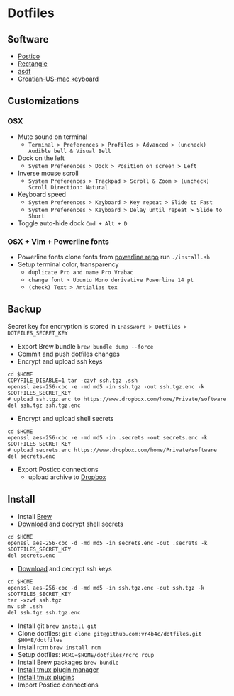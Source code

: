 # Dotfiles

## Software
- [Postico](https://eggerapps.at/postico/)
- [Rectangle](http://rectangleapp.com)
- [asdf](https://github.com/asdf-vm/asdf#setup)
- [Croatian-US-mac keyboard](https://github.com/kost/Croatian-US-mac#installation)

## Customizations

### OSX
  - Mute sound on terminal
    - `Terminal > Preferences > Profiles > Advanced > (uncheck) Audible bell & Visual Bell`
  - Dock on the left
    - `System Preferences > Dock > Position on screen > Left`
  - Inverse mouse scroll
    - `System Preferences > Trackpad > Scroll & Zoom > (uncheck) Scroll Direction: Natural`
  - Keyboard speed
    - `System Preferences > Keyboard > Key repeat > Slide to Fast`
    - `System Preferences > Keyboard > Delay until repeat > Slide to Short`
  - Toggle auto-hide dock `Cmd + Alt + D`

### OSX + Vim + Powerline fonts
  - Powerline fonts
    clone fonts from [powerline repo](https://github.com/powerline/fonts)
    run `./install.sh`
  - Setup terminal color, transparency
    - `duplicate Pro and name Pro Vrabac`
    - `change font > Ubuntu Mono derivative Powerline 14 pt`
    - `(check) Text > Antialias tex`

## Backup
Secret key for encryption is stored in `1Password > Dotfiles > DOTFILES_SECRET_KEY`
  - Export Brew bundle `brew bundle dump --force`
  - Commit and push dotfiles changes
  - Encrypt and upload ssh keys
```
cd $HOME
COPYFILE_DISABLE=1 tar -czvf ssh.tgz .ssh
openssl aes-256-cbc -e -md md5 -in ssh.tgz -out ssh.tgz.enc -k $DOTFILES_SECRET_KEY
# upload ssh.tgz.enc to https://www.dropbox.com/home/Private/software
del ssh.tgz ssh.tgz.enc
```
  - Encrypt and upload shell secrets
```
cd $HOME
openssl aes-256-cbc -e -md md5 -in .secrets -out secrets.enc -k $DOTFILES_SECRET_KEY
# upload secrets.enc https://www.dropbox.com/home/Private/software
del secrets.enc
```
  - Export Postico connections
    - upload archive to [Dropbox](https://www.dropbox.com/home/Private/software/postico-connections)

## Install
  - Install [Brew](https://brew.sh)
  - [Download](https://www.dropbox.com/home/Private/software/secrets.enc) and decrypt shell secrets
```
cd $HOME
openssl aes-256-cbc -d -md md5 -in secrets.enc -out .secrets -k $DOTFILES_SECRET_KEY
del secrets.enc
```
  - [Download](https://www.dropbox.com/home/Private/software/ssh.tgz.enc) and decrypt ssh keys
```
cd $HOME
openssl aes-256-cbc -d -md md5 -in ssh.tgz.enc -out ssh.tgz -k $DOTFILES_SECRET_KEY
tar -xzvf ssh.tgz
mv ssh .ssh
del ssh.tgz ssh.tgz.enc
```
  - Install git `brew install git`
  - Clone dotfiles: `git clone git@github.com:vr4b4c/dotfiles.git $HOME/dotfiles`
  - Install rcm `brew install rcm`
  - Setup dotfiles: `RCRC=$HOME/dotfiles/rcrc rcup`
  - Install Brew packages `brew bundle`
  - [Install tmux plugin manager](https://github.com/tmux-plugins/tpm#installation)
  - [Install tmux plugins](https://github.com/tmux-plugins/tpm#installing-plugins)
  - Import Postico connections
